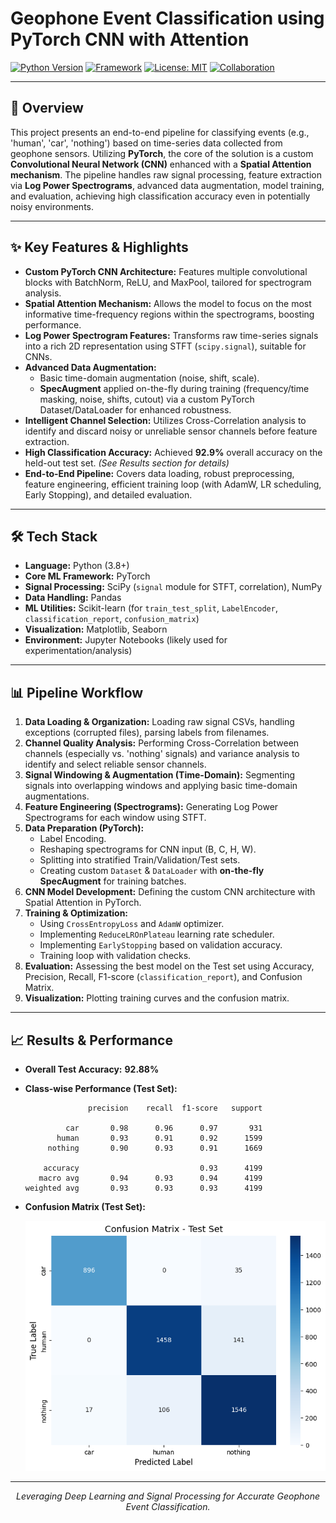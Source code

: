# Geophone Event Classification using PyTorch CNN with Attention

[![Python Version](https://img.shields.io/badge/Python-3.8+-blue.svg)](https://www.python.org/downloads/)
[![Framework](https://img.shields.io/badge/Framework-PyTorch-EE4C2C.svg)](https://pytorch.org/)
[![License: MIT](https://img.shields.io/badge/License-MIT-yellow.svg)](LICENSE) 
[![Collaboration](https://img.shields.io/badge/Collaboration-Elbit%20Systems%20Context-orange.svg)](https://elbitsystems.com)

---

## 📜 Overview

This project presents an end-to-end pipeline for classifying events (e.g., 'human', 'car', 'nothing') based on time-series data collected from geophone sensors. Utilizing **PyTorch**, the core of the solution is a custom **Convolutional Neural Network (CNN)** enhanced with a **Spatial Attention mechanism**. The pipeline handles raw signal processing, feature extraction via **Log Power Spectrograms**, advanced data augmentation, model training, and evaluation, achieving high classification accuracy even in potentially noisy environments.

---

## ✨ Key Features & Highlights

*   **Custom PyTorch CNN Architecture:** Features multiple convolutional blocks with BatchNorm, ReLU, and MaxPool, tailored for spectrogram analysis.
*   **Spatial Attention Mechanism:** Allows the model to focus on the most informative time-frequency regions within the spectrograms, boosting performance.
*   **Log Power Spectrogram Features:** Transforms raw time-series signals into a rich 2D representation using STFT (`scipy.signal`), suitable for CNNs.
*   **Advanced Data Augmentation:**
    *   Basic time-domain augmentation (noise, shift, scale).
    *   **SpecAugment** applied on-the-fly during training (frequency/time masking, noise, shifts, cutout) via a custom PyTorch Dataset/DataLoader for enhanced robustness.
*   **Intelligent Channel Selection:** Utilizes Cross-Correlation analysis to identify and discard noisy or unreliable sensor channels before feature extraction.
*   **High Classification Accuracy:** Achieved **92.9%** overall accuracy on the held-out test set. *(See Results section for details)*
*   **End-to-End Pipeline:** Covers data loading, robust preprocessing, feature engineering, efficient training loop (with AdamW, LR scheduling, Early Stopping), and detailed evaluation.

---

## 🛠️ Tech Stack

*   **Language:** Python (3.8+)
*   **Core ML Framework:** PyTorch
*   **Signal Processing:** SciPy (`signal` module for STFT, correlation), NumPy
*   **Data Handling:** Pandas
*   **ML Utilities:** Scikit-learn (for `train_test_split`, `LabelEncoder`, `classification_report`, `confusion_matrix`)
*   **Visualization:** Matplotlib, Seaborn
*   **Environment:** Jupyter Notebooks (likely used for experimentation/analysis)

---

## 📊 Pipeline Workflow

1.  **Data Loading & Organization:** Loading raw signal CSVs, handling exceptions (corrupted files), parsing labels from filenames.
2.  **Channel Quality Analysis:** Performing Cross-Correlation between channels (especially vs. 'nothing' signals) and variance analysis to identify and select reliable sensor channels.
3.  **Signal Windowing & Augmentation (Time-Domain):** Segmenting signals into overlapping windows and applying basic time-domain augmentations.
4.  **Feature Engineering (Spectrograms):** Generating Log Power Spectrograms for each window using STFT.
5.  **Data Preparation (PyTorch):**
    *   Label Encoding.
    *   Reshaping spectrograms for CNN input (B, C, H, W).
    *   Splitting into stratified Train/Validation/Test sets.
    *   Creating custom `Dataset` & `DataLoader` with **on-the-fly SpecAugment** for training batches.
6.  **CNN Model Development:** Defining the custom CNN architecture with Spatial Attention in PyTorch.
7.  **Training & Optimization:**
    *   Using `CrossEntropyLoss` and `AdamW` optimizer.
    *   Implementing `ReduceLROnPlateau` learning rate scheduler.
    *   Implementing `EarlyStopping` based on validation accuracy.
    *   Training loop with validation checks.
8.  **Evaluation:** Assessing the best model on the Test set using Accuracy, Precision, Recall, F1-score (`classification_report`), and Confusion Matrix.
9.  **Visualization:** Plotting training curves and the confusion matrix.

---

## 📈 Results & Performance

*   **Overall Test Accuracy:** **92.88%**
*   **Class-wise Performance (Test Set):**

    ```
                  precision    recall  f1-score   support

             car       0.98      0.96      0.97       931
           human       0.93      0.91      0.92      1599
         nothing       0.90      0.93      0.91      1669

        accuracy                           0.93      4199
       macro avg       0.94      0.93      0.94      4199
    weighted avg       0.93      0.93      0.93      4199
    ```

*   **Confusion Matrix (Test Set):**

    ![Test Confusion Matrix](confmatrix.png) 


---

<p align="center">
  <i>Leveraging Deep Learning and Signal Processing for Accurate Geophone Event Classification.</i>
</p>
